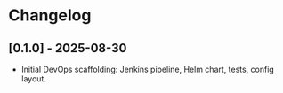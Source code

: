 # Changelog

## [0.1.0] - 2025-08-30
- Initial DevOps scaffolding: Jenkins pipeline, Helm chart, tests, config layout.
